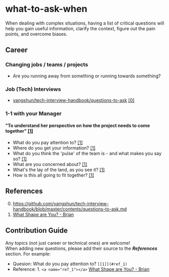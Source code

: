 # what-to-ask-when

When dealing with complex situations, having a list of critical questions will help you gain useful information, clarify the context, figure out the pain points, and overcome biases.

## Career
### Changing jobs / teams / projects
* Are you running away from something or running towards something? 

### Job (Tech) Interviews
* [yangshun/tech-interview-handbook/questions-to-ask](https://github.com/yangshun/tech-interview-handbook/blob/master/contents/questions-to-ask.md) [[0]](#ref_0)

### 1-1 with your Manager
#### "To understand her perspective on how the project needs to come together" [[1]](#ref_1)
* What do you pay attention to? [[1]](#ref_1)
* Where do you get your information? [[1]](#ref_1)
* What do you think the 'pulse' of the team is - and what makes you say so? [[1]](#ref_1)
* What are you concerned about? [[1]](#ref_1)
* What's the lay of the land, as you see it? [[1]](#ref_1)
* How is this all going to fit together? [[1]](#ref_1)

## References
0. <a name="ref_0"></a> https://github.com/yangshun/tech-interview-handbook/blob/master/contents/questions-to-ask.md
1. <a name="ref_1"></a> [What Shape are You? - Brian](https://tynan.com/shapes)

## Contribution Guide
Any topics (not just career or technical ones) are welcome!\
When adding new questions, please add their source to the ***References*** section. For example:
* Quesion: What do you pay attention to? `[[1]](#ref_1)`
* Reference: 1. `<a name="ref_1"></a>` [What Shape are You? - Brian](https://tynan.com/shapes)
